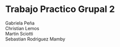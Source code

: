 # Trabajo Practico Grupal 2

Gabriela Peña<br>
Christian Lemos<br>
Martin Sciotti<br>
Sebastian Rodriguez Mamby<br>

